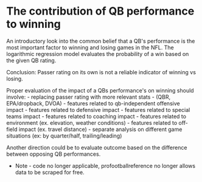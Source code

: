 # The contribution of QB performance to winning

An introductory look into the common belief that a QB's performance is the most important factor to winning and losing games in the NFL.
The logarithmic regression model evaluates the probability of a win based on the given QB rating.

Conclusion: Passer rating on its own is not a reliable indicator of winning vs losing.  

Proper evaluation of the impact of a QBs performance's on winning should involve: 
    - replacing passer rating with more relevant stats
        - (QBR, EPA/dropback, DVOA)
    - features related to qb-independent offensive impact
    - features related to defensive impact
    - features related to special teams impact
    - features related to coaching impact
    - features related to environment (ex. elevation, weather conditions)
    - features related to off-field impact (ex. travel distance)
    - separate analysis on different game situations (ex: by quarter/half, trailing/leading)  
    
Another direction could be to evaluate outcome based on the difference between opposing QB performances.  


* Note - code no longer applicable, profootballreference no longer allows data to be scraped for free. 

